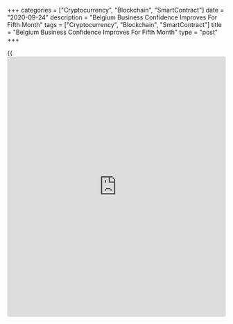 +++
categories = ["Cryptocurrency", "Blockchain", "SmartContract"]
date = "2020-09-24"
description = "Belgium Business Confidence Improves For Fifth Month"
tags = ["Cryptocurrency", "Blockchain", "SmartContract"]
title = "Belgium Business Confidence Improves For Fifth Month"
type = "post"
+++

{{<iframe id="large-banner" src="https://www.bounty.group/#slide=18.0" width="100%" height="600" scrolling="no" style="border: 0px solid rgb(216, 221, 230); border-radius: 3px;">}}

Belgium's [business][1] confidence improved for a fifth straight month
in September, underpinned by stronger morale in manufacturing and
construction, survey data from the National Bank of Belgium showed on
Thursday.  
  
The business confidence index rose to -10.8 from -12 in August.  
  
Confidence strengthened for a fourth month in a row in manufacturing.
Companies continued to appraise their total order books more positively
and demand forecasts were revised upwards.

The slight revival of confidence in the building industry was based
almost entirely on greater use of equipment.

Sentiment eroded in the business services and the trade sectors.

For comments and feedback [contact](https://www.playgroundfx.com/contact/): editorial@rtt[news](https://www.letsplayfx.com/blog/forex-news-website/).com

[Economic News][2]

 **What parts of the world are seeing the best (and worst) economic
performances lately? Click[here][3] to check out our [Econ Scorecard][3]
and find out! See up-to-the-moment [ranking](https://www.playgroundfx.com/blog/crypto-exchange-ranking/)s for the best and worst
performers in [GDP][3], [unemployment rate][4], [inflation][5] and much
more.**

   1. www.rtt[news](https://www.letsplayfx.com/blog/forex-news-website/).com/Content/Business.aspx
   2. www.rtt[news](https://www.letsplayfx.com/blog/forex-news-website/).com/Content/EconomicNews.aspx
   3. www.rtt[news](https://www.letsplayfx.com/blog/forex-news-website/).com/economic-scorecard/world-rank/GDP/highest-performance.aspx
   4. www.rtt[news](https://www.letsplayfx.com/blog/forex-news-website/).com/economic-scorecard/world-rank/unemployment-rate/lowest-performance.aspx
   5. www.rtt[news](https://www.letsplayfx.com/blog/forex-news-website/).com/economic-scorecard/world-rank/CPI/highest-performance.aspx